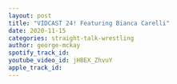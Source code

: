 ```yaml
---
layout: post
title: "VIDCAST 24! Featuring Bianca Carelli"
date: 2020-11-15
categories: straight-talk-wrestling
author: george-mckay
spotify_track_id: 
youtube_video_id: jHBEX_ZhvuY
apple_track_id: 
---
```

